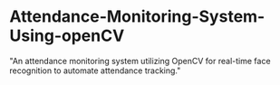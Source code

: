 # Attendance-Monitoring-System-Using-openCV
"An  attendance monitoring system utilizing OpenCV for real-time face recognition to automate attendance tracking."
